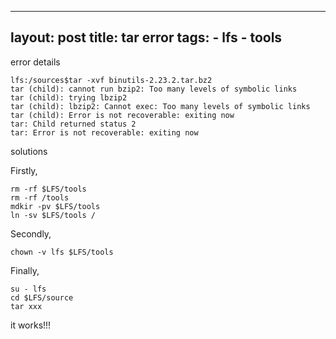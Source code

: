 ---
layout: post
title: tar error
tags:
    - lfs
    - tools
--
error details
>
	lfs:/sources$tar -xvf binutils-2.23.2.tar.bz2 
	tar (child): cannot run bzip2: Too many levels of symbolic links
	tar (child): trying lbzip2
	tar (child): lbzip2: Cannot exec: Too many levels of symbolic links
	tar (child): Error is not recoverable: exiting now
	tar: Child returned status 2
	tar: Error is not recoverable: exiting now

solutions

Firstly,
>
	rm -rf $LFS/tools
	rm -rf /tools
	mdkir -pv $LFS/tools
	ln -sv $LFS/tools /

Secondly,
>
	chown -v lfs $LFS/tools

Finally,
>	
	su - lfs
	cd $LFS/source
	tar xxx
it works!!!


